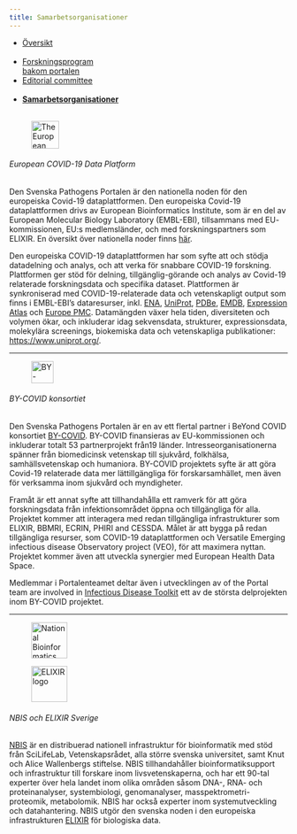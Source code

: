 ```yaml
---
title: Samarbetsorganisationer
---
```


<div class="mb-4">
  <ul class="nav nav-tabs nav-justified">
    <li class="nav-item">
      <a class="nav-link" href="../">Översikt<br><br></a>
    </li>
    <li class="nav-item">
      <a class="nav-link" href="../organisations_and_programs/">Forskningsprogram<br>bakom portalen</a>
    </li>
    <li class="nav-item">
      <a class="nav-link" href="../editorial_committee">Editorial committee<br><br></a>
    </li>
    <li class="nav-item">
      <a class="nav-link active" href="#"><b>Samarbetsorganisationer<br><br></b></a>
    </li>
  </ul>
</div>

<div class="row mt-3">
  <div class="col-sm-12 col-md-12 col-lg-3">
    <figure class="figure">
      <img height="50" alt="The European COVID-19 Data Platform logo" src="/img/logos/european_covid19dataportal.svg">
    </figure>
  </div>
  <div class="col-sm-12 col-md-12 col-lg-9">
    <h6>European COVID-19 Data Platform</h6>
    <p>Den Svenska Pathogens Portalen är den nationella noden för den europeiska Covid-19 dataplattformen. Den europeiska Covid-19 dataplattformen drivs av European Bioinformatics Institute, som är en del av European Molecular Biology Laboratory (EMBL-EBI), tillsammans med EU- kommissionen, EU:s medlemsländer, och med forskningspartners som ELIXIR. En översikt över nationella noder finns <a href="https://covid19dataportal.se/partners/">här</a>.</p>
    <p>Den europeiska COVID-19 dataplattformen har som syfte att och stödja datadelning och analys, och att verka för snabbare COVID-19 forskning. Plattformen ger stöd för delning, tillgänglig-görande och analys av Covid-19 relaterade forskningsdata och specifika dataset. Plattformen är synkroniserad med COVID-19-relaterade data och vetenskapligt output som finns i EMBL-EBI’s dataresurser, inkl. <a href="https://www.ebi.ac.uk/ena/browser/">ENA</a>, <a href="https://www.uniprot.org/">UniProt</a>, <a href="https://www.ebi.ac.uk/pdbe/">PDBe</a>, <a href="https://www.ebi.ac.uk/emdb/">EMDB</a>, <a href="https://www.ebi.ac.uk/gxa/home">Expression Atlas</a> och <a href="https://europepmc.org/">Europe PMC</a>. Datamängden växer hela tiden, diversiteten och volymen ökar, och inkluderar idag sekvensdata, strukturer, expressionsdata, molekylära screenings, biokemiska data och vetenskapliga publikationer: <a href="https://www.uniprot.org/">https://www.uniprot.org/</a>.</p>
  </div>
</div>
<hr class="faded" />

<div class="row mt-4">
  <div class="col-sm-12 col-md-12 col-lg-3">
    <figure class="figure mt-3">
      <img height="40" alt="BY-COVID logo" src="/img/logos/by-covid-logo.svg">
    </figure>
  </div>
  <div class="col-sm-12 col-md-12 col-lg-9">
        <h6>BY-COVID konsortiet</h6>
    <p>Den Svenska Pathogens Portalen är en av ett flertal partner i BeYond COVID konsortiet <a href="https://by-covid.org/">BY-COVID</a>. BY-COVID finansieras av EU-kommissionen och inkluderar totalt 53 partnerprojekt från19 länder. Intresseorganisationerna spänner från biomedicinsk vetenskap till sjukvård, folkhälsa, samhällsvetenskap och humaniora. BY-COVID projektets syfte är att göra Covid-19 relaterade data mer lättillgängliga för forskarsamhället, men även för verksamma inom sjukvård och myndigheter.</p>
    <p>Framåt är ett annat syfte att tillhandahålla ett ramverk för att göra forskningsdata från infektionsområdet öppna och tillgängliga för alla. Projektet kommer att interagera med redan tillgängliga infrastrukturer som ELIXIR, BBMRI, ECRIN, PHIRI and CESSDA. Målet är att bygga på redan tillgängliga resurser, som COVID-19 dataplattformen och Versatile Emerging infectious disease Observatory project (VEO), för att maximera nyttan. Projektet kommer även att utveckla synergier med European Health Data Space.</p>
    <p>Medlemmar i Portalenteamet deltar även i utvecklingen av of the Portal team are involved in <a href="https://www.infectious-diseases-toolkit.org/">Infectious Disease Toolkit</a> ett av de största delprojekten inom BY-COVID projektet.</p>
  </div>
</div>
<hr class="faded" />

<div class="row mt-4">
  <div class="col-sm-12 col-md-12 col-lg-3 mt-3">
    <figure class="figure me-3">
      <img height="65" alt="National Bioinformatics Infrastructure (NBIS) logo" src="/img/logos/nbislogo-orange-txt.svg">
    </figure>
    <figure class="figure">
      <img height="65" alt="ELIXIR logo" src="/img/logos/elixir-se-logo.png">
    </figure>
  </div>
  <div class="col-sm-12 col-md-12 col-lg-9">
    <h6>NBIS och ELIXIR Sverige</h6>
    <p><a href="https://nbis.se">NBIS</a> är en distribuerad nationell infrastruktur för bioinformatik med stöd från SciLifeLab, Vetenskapsrådet, alla större svenska universitet, samt Knut och Alice Wallenbergs stiftelse. NBIS tillhandahåller bioinformatiksupport och infrastruktur till forskare inom livsvetenskaperna, och har ett 90-tal experter över hela landet inom olika områden såsom DNA-, RNA- och proteinanalyser, systembiologi, genomanalyser, masspektrometri-proteomik, metabolomik. NBIS har också experter inom systemutveckling och datahantering. NBIS utgör den svenska noden i den europeiska infrastrukturen <a href="https://www.elixir-europe.org/">ELIXIR</a> för biologiska data.</a>
  </div>
</div>
